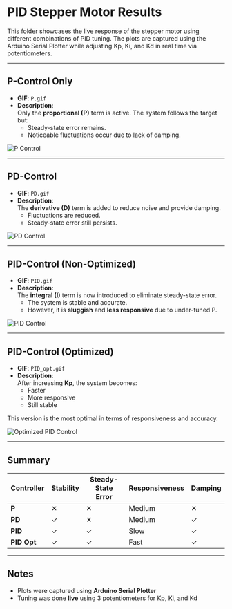 #  PID Stepper Motor Results

This folder showcases the live response of the stepper motor using different combinations of PID tuning. The plots are captured using the Arduino Serial Plotter while adjusting Kp, Ki, and Kd in real time via potentiometers.

---

##  P-Control Only

- **GIF**: `P.gif`
- **Description**:  
  Only the **proportional (P)** term is active. The system follows the target but:
  - Steady-state error remains.
  - Noticeable fluctuations occur due to lack of damping.

![P Control](./P.gif)

---

##  PD-Control

- **GIF**: `PD.gif`
- **Description**:  
  The **derivative (D)** term is added to reduce noise and provide damping.
  - Fluctuations are reduced.
  - Steady-state error still persists.

![PD Control](./PD.gif)

---

##  PID-Control (Non-Optimized)

- **GIF**: `PID.gif`
- **Description**:  
  The **integral (I)** term is now introduced to eliminate steady-state error.
  - The system is stable and accurate.
  - However, it is **sluggish** and **less responsive** due to under-tuned P.

![PID Control](./PID.gif)

---

##  PID-Control (Optimized)

- **GIF**: `PID_opt.gif`
- **Description**:  
  After increasing **Kp**, the system becomes:
  - Faster
  - More responsive
  - Still stable

This version is the most optimal in terms of responsiveness and accuracy.

![Optimized PID Control](./PID_opt.gif)

---

##  Summary

| Controller | Stability | Steady-State Error | Responsiveness | Damping |
|------------|-----------|--------------------|----------------|---------|
| **P**      |    ✕      |        ✕          |    Medium      |   ✕     |
| **PD**     |    ✓      |        ✕          |    Medium      |   ✓     |
| **PID**    |    ✓      |        ✓          |     Slow       |   ✓     |
| **PID Opt**|    ✓      |        ✓          |     Fast       |   ✓     |

---

##  Notes

- Plots were captured using **Arduino Serial Plotter**
- Tuning was done **live** using 3 potentiometers for Kp, Ki, and Kd

